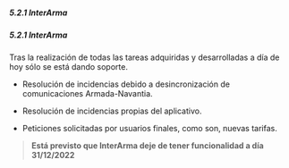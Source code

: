 ##### 5.2.1 InterArma

#####  5.2.1 InterArma

Tras la realización de todas las tareas adquiridas y desarrolladas a día de hoy sólo se está dando soporte.

- Resolución de incidencias debido a desincronización de comunicaciones Armada-Navantia.

- Resolución de incidencias propias del aplicativo.

- Peticiones solicitadas por usuarios finales, como son, nuevas tarifas.

> **Está previsto que InterArma deje de tener funcionalidad a día 31/12/2022**
